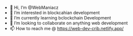 - 👋 Hi, I’m @WebManiacz
- 👀 I’m interested in blockcahian development
- 🌱 I’m currently learning bclockchain Development
- 💞️ I’m looking to collaborate on anything web development
- 📫 How to reach me @ https://web-dev-crib.netlify.app/

<!---
WebManiacz/WebManiacz is a ✨ special ✨ repository because its `README.md` (this file) appears on your GitHub profile.
You can click the Preview link to take a look at your changes.
--->
